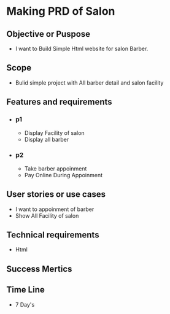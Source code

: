 # Making PRD of Salon

## Objective or Puspose
- I want to Build Simple Html website for salon
Barber.
## Scope
- Bulid simple project with All barber detail and salon facility
## Features and requirements

- ### p1
    - Display Facility of salon
    - Display all barber
- ### p2
    - Take barber appoinment
    - Pay Online During Appoinment
## User stories or use cases 
- I want to appoinment of barber
- Show All Facility of salon
## Technical requirements
- Html
## Success Mertics

## Time Line
- 7 Day's